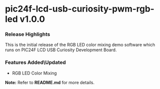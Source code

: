 # pic24f-lcd-usb-curiosity-pwm-rgb-led v1.0.0
### Release Highlights

This is the initial release of the RGB LED color mixing demo software which runs on PIC24F LCD USB Curiosity Development Board.

### Features Added\Updated

* RGB LED Color Mixing

**Note:** Refer to **README.md** for more details.
